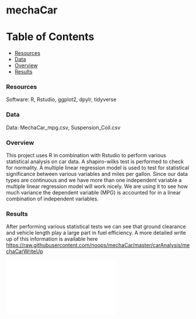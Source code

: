 # mechaCar

# Table of Contents 
  - [Resources](#resources)
  - [Data](#data)
  - [Overview](#overview)
  - [Results](#results)

### Resources

Software: R, Rstudio, ggplot2, dpylr, tidyverse

### Data

Data: MechaCar_mpg.csv, Suspension_Coil.csv

### Overview

This project uses R in combination with Rstudio to perform various statistical analysis on car data. A shapiro-wilks test is performed to check for normality. A multiple linear regression model is used to test for statistical significance between various variables and miles per gallon. Since our data types are continuous and we have more than one independent variable a multiple linear regression model will work nicely. We are using it to see how much variance the dependent variable (MPG) is accounted for in a linear combination of independent variables. 


### Results 
After performing various statistical tests we can see that ground clearance and vehicle length play a large part in fuel efficiency. A more detailed write up of this information is available here https://raw.githubusercontent.com/noops/mechaCar/master/carAnalysis/mechaCarWriteUp

![MPG Plot](carAnalysis/mpgPlot.pdf)
